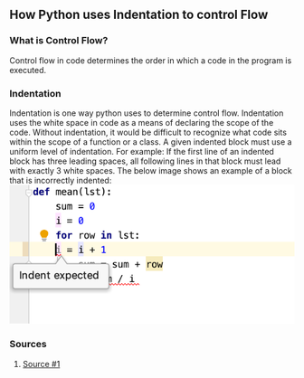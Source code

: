 ## How Python uses Indentation to control Flow

### What is Control Flow?
Control flow in code determines the order in which a code in the program is executed. 

### Indentation
Indentation is one way python uses to determine control flow. Indentation uses the white space in code as a means of declaring the scope of the code. Without indentation, it would be difficult to recognize what code sits within the scope of a function or a class. A given indented block must use a uniform level of indentation. For example: If the first line of an indented block has three leading spaces, all following lines in that block must lead with exactly 3 white spaces. The below image shows an example of a block that is incorrectly indented:
![Indentation Example](https://github.com/enforcer20/KVKRepo/blob/master/python_image/indentation.png)

### Sources

1. [Source #1](https://www.pythonlikeyoumeanit.com/Module2_EssentialsOfPython/Introduction.html)